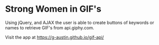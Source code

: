 # Strong Women in GIF's

Using jQuery, and AJAX the user is able to create buttons of keywords or names to retrieve GIF's from api.giphy.com. 

Visit the app at https://g-austin.github.io/gif-api/
